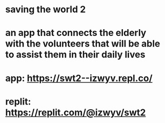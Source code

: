 # saving the world 2
# an app that connects the elderly with the volunteers that will be able to assist them in their daily lives
# app: https://swt2--izwyv.repl.co/
# replit: https://replit.com/@izwyv/swt2
